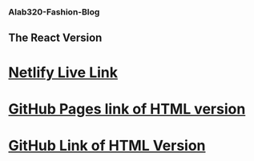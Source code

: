 ### Alab320-Fashion-Blog
## The React Version
 
# [Netlify Live Link](https://frolicking-melba-4374ee.netlify.app/)
# [GitHub Pages link of HTML version](https://ggt3.github.io/Alab320-Fashion-Blog/)
# [GitHub Link of HTML Version](https://github.com/ggt3/Alab320-Fashion-Blog)